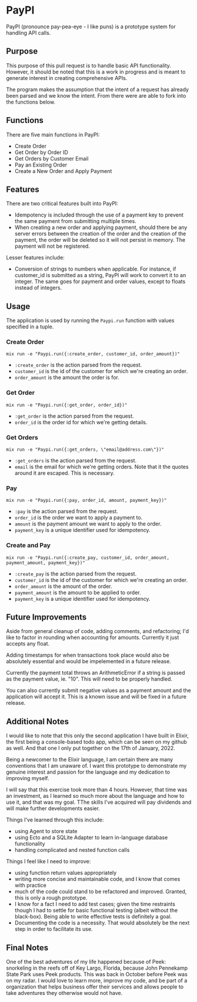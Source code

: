 # PayPI
PayPI (pronounce pay-pea-eye - I like puns) is a prototype system for handling API calls.

## Purpose
This purpose of this pull request is to handle basic API functionality. However, it should be noted that this is a work in progress and is meant to generate interest in creating comprehensive APIs.

The program makes the assumption that the intent of a request has already been parsed and we know the intent. From there were are able to fork into the functions below.

## Functions
There are five main functions in PayPI:
- Create Order
- Get Order by Order ID
- Get Orders by Customer Email
- Pay an Existing Order
- Create a New Order and Apply Payment

## Features
There are two critical features built into PayPI:
- Idempotency is included through the use of a payment key to prevent the same payment from submitting multiple times.
- When creating a new order and applying payment, should there be any server errors between the creation of the order and the creation of the payment, the order will be deleted so it will not persist in memory. The payment will not be registered. 

Lesser features include:
- Conversion of strings to numbers when applicable. For instance, if customer_id is submitted as a string, PayPI will work to convert it to an integer. The same goes for payment and order values, except to floats instead of integers.

## Usage
The application is used by running the `Paypi.run` function with values specified in a tuple.

### Create Order
`mix run -e "Paypi.run({:create_order, customer_id, order_amount})"`

- `:create_order` is the action parsed from the request.
- `customer_id` is the id of the customer for which we're creating an order.
- `order_amount` is the amount the order is for.

### Get Order
`mix run -e "Paypi.run({:get_order, order_id})"`

- `:get_order` is the action parsed from the request.
- `order_id` is the order id for which we're getting details.

### Get Orders
`mix run -e "Paypi.run({:get_orders, \"email@address.com\"})"`

- `:get_orders` is the action parsed from the request.
- `email` is the email for which we're getting orders. Note that it the quotes around it are escaped. This is necessary.

### Pay
`mix run -e "Paypi.run({:pay, order_id, amount, payment_key})"`

- `:pay` is the action parsed from the request.
- `order_id` is the order we want to apply a payment to.
- `amount` is the payment amount we want to apply to the order.
- `payment_key` is a unique identifier used for idempotency.

### Create and Pay
`mix run -e "Paypi.run({:create_pay, customer_id, order_amount, payment_amount, payment_key})"`

- `:create_pay` is the action parsed from the request.
- `customer_id` is the id of the customer for which we're creating an order.
- `order_amount` is the amount of the order.
- `payment_amount` is the amount to be applied to order.
- `payment_key` is a unique identifier used for idempotency.


## Future Improvements
Aside from general cleanup of code, adding comments, and refactoring; I'd like to factor in rounding when accounting for amounts. Currently it just accepts any float.

Adding timestamps for when transactions took place would also be absolutely essential and would be impelemented in a future release.

Currently the payment total throws an ArithmeticError if a string is passed as the payment value, ie. "10". This will need to be properly handled.

You can also currently submit negative values as a payment amount and the application will accept it. This is a known issue and will be fixed in a future release.

## Additional Notes
I would like to note that this only the second application I have built in Elixir, the first being a console-based todo app, which can be seen on my github as well. And that one I only put together on the 17th of January, 2022. 

Being a newcomer to the Elixir language, I am certain there are many conventions that I am unaware of. I want this prototype to demonstrate my genuine interest and passion for the language and my dedication to improving myself. 

I will say that this exercise took more than 4 hours. However, that time was an investment, as I learned so much more about the language and how to use it, and that was my goal. TThe skills I've acquired will pay dividends and will make further developments easier.

Things I've learned through this include:
- using Agent to store state
- using Ecto and a SQLite Adapter to learn in-language database functionality
- handling complicated and nested function calls

Things I feel like I need to improve:
- using function return values appropriately
- writing more concise and maintainable code, and I know that comes with practice
- much of the code could stand to be refactored and improved. Granted, this is only a rough prototype.
- I know for a fact I need to add test cases; given the time restraints though I had to settle for basic functional testing (albeit without the black-box). Being able to write effective tests is definitely a goal.
- Documenting the code is a necessity. That would absolutely be the next step in order to facilitate its use.

## Final Notes
One of the best adventures of my life happened because of Peek: snorkeling in the reefs off of Key Largo, Florida, because John Pennekamp State Park uses Peek products. This was back in October before Peek was on my radar. I would love to learn more, improve my code, and be part of a organization that helps business offer their services and allows people to take adventures they otherwise would not have.